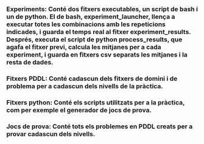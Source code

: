 ### Experiments: Conté dos fitxers executables, un script de bash i un de python. El de bash, experiment_launcher, llença a executar totes les combinacions amb les repeticions indicades, i guarda el temps real al fitxer experiment_results. Després, executa el script de python process_results, que agafa el fitxer previ, calcula les mitjanes per a cada experiment, i guarda en fitxers csv separats les mitjanes i la resta de dades.

### Fitxers PDDL: Conté cadascun dels fitxers de domini i de problema per a cadascun dels nivells de la pràctica.

### Fitxers python: Conté els scripts utilitzats per a la pràctica, com per exemple el generador de jocs de prova.

### Jocs de prova: Conté tots els problemes en PDDL creats per a provar cadascun dels nivells. 